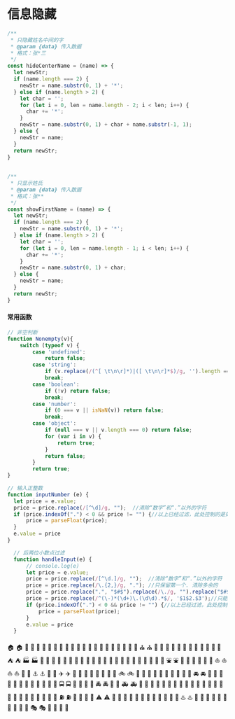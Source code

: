 # 信息隐藏
```js
/**
 * 只隐藏姓名中间的字
 * @param {data} 传入数据
 * 格式：张*三
 */
const hideCenterName = (name) => {
  let newStr;
  if (name.length === 2) {
    newStr = name.substr(0, 1) + '*';
  } else if (name.length > 2) {
    let char = '';
    for (let i = 0, len = name.length - 2; i < len; i++) {
      char += '*';
    }
    newStr = name.substr(0, 1) + char + name.substr(-1, 1);
  } else {
    newStr = name;
  }
  return newStr;
}
 
 
/**
 * 只显示姓氏
 * @param {data} 传入数据
 * 格式：张**
 */
const showFirstName = (name) => {
  let newStr;
  if (name.length === 2) {
    newStr = name.substr(0, 1) + '*';
  } else if (name.length > 2) {
    let char = '';
    for (let i = 0, len = name.length - 1; i < len; i++) {
      char += '*';
    }
    newStr = name.substr(0, 1) + char;
  } else {
    newStr = name;
  }
  return newStr;
}
```

#### 常用函数
```js
// 非空判断
function Nonempty(v){
    switch (typeof v) {
        case 'undefined':
            return false;
        case 'string':
            if (v.replace(/(^[ \t\n\r]*)|([ \t\n\r]*$)/g, '').length == 0) return false;
            break;
        case 'boolean':
            if (!v) return false;
            break;
        case 'number':
            if (0 === v || isNaN(v)) return false;
            break;
        case 'object':
            if (null === v || v.length === 0) return false;
            for (var i in v) {
                return true;
            }
            return false;
        }
        return true;
}
```

``` js
// 输入正整数
function inputNumber (e) {
  let price = e.value;
  price = price.replace(/[^\d]/g, "");  //清除“数字”和“.”以外的字符
  if (price.indexOf(".") < 0 && price != "") {//以上已经过滤，此处控制的是如果没有小数点，首位不能为类似于 01、02的金额
      price = parseFloat(price);
  }
  e.value = price
}

```

```js
  // 后两位小数点过滤
  function handleInput(e) {
      // console.log(e)
      let price = e.value;
      price = price.replace(/[^\d.]/g, "");  //清除“数字”和“.”以外的字符
      price = price.replace(/\.{2,}/g, "."); //只保留第一个. 清除多余的
      price = price.replace(".", "$#$").replace(/\./g, "").replace("$#$", ".");
      price = price.replace(/^(\-)*(\d+)\.(\d\d).*$/, '$1$2.$3');//只能输入两个小数
      if (price.indexOf(".") < 0 && price != "") {//以上已经过滤，此处控制的是如果没有小数点，首位不能为类似于 01、02的金额
          price = parseFloat(price);
      }
      e.value = price
  }
```

🏠 :house:
🏡 :house_with_garden:
🏫 :school:
🏢 :office:
🏣 :post_office:
🏥 :hospital:
🏦 :bank:
🏪 :convenience_store:
🏩 :love_hotel:
🏨 :hotel:
💒 :wedding:
⛪ :church:
🏬 :department_store:
🏤 :european_post_office:
🌇 :city_sunrise:
🌆 :city_sunset:
🏯 :japanese_castle:
🏰 :european_castle:
⛺ :tent:
🏭 :factory:
🗼 :tokyo_tower:
🗾 :japan:
🗻 :mount_fuji:
🌄 :sunrise_over_mountains:
🌅 :sunrise:
🌠 :stars:
🗽 :statue_of_liberty:
🌉 :bridge_at_night:
🎠 :carousel_horse:
🌈 :rainbow:
🎡 :ferris_wheel:
⛲ :fountain:
🎢 :roller_coaster:
🚢 :ship:
🚤 :speedboat:
⛵ :boat:
⛵ :sailboat:
🚣 :rowboat:
⚓ :anchor:
🚀 :rocket:
✈️ :airplane:
🚁 :helicopter:
🚂 :steam_locomotive:
🚊 :tram:
🚞 :mountain_railway:
🚲 :bike:
🚡 :aerial_tramway:
🚟 :suspension_railway:
🚠 :mountain_cableway:
🚜 :tractor:
🚙 :blue_car:
🚘 :oncoming_automobile:
🚗 :car:
🚗 :red_car:
🚕 :taxi:
🚖 :oncoming_taxi:
🚛 :articulated_lorry:
🚌 :bus:
🚍 :oncoming_bus:
🚨 :rotating_light:
🚓 :police_car:
🚔 :oncoming_police_car:
🚒 :fire_engine:
🚑 :ambulance:
🚐 :minibus:
🚚 :truck:
🚋 :train:
🚉 :station:
🚆 :train2:
🚅 :bullettrain_front:
🚄 :bullettrain_side:
🚈 :light_rail:
🚝 :monorail:
🚃 :railway_car:
🚎 :trolleybus:
🎫 :ticket:
⛽ :fuelpump:
🚦 :vertical_traffic_light:
🚥 :traffic_light:
⚠️ :warning:
🚧 :construction:
🔰 :beginner:
🏧 :atm:
🎰 :slot_machine:
🚏 :busstop:
💈 :barber:
♨️ :hotsprings:
🏁 :checkered_flag:
🎌 :crossed_flags:
🏮 :izakaya_lantern:
🗿 :moyai:
🎪 :circus_tent:
🎭 :performing_arts:
📍 :round_pushpin:
🚩 :triangular_flag_on_post: